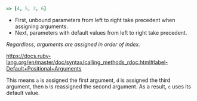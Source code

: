 ```ruby
=> [4, 5, 3, 6]
```

- First, unbound parameters from left to right take precedent when assigning arguments.
- Next, parameters with default values from left to right take precedent.

*Regardless, arguments are assigned in order of index.*

<https://docs.ruby-lang.org/en/master/doc/syntax/calling_methods_rdoc.html#label-Default+Positional+Arguments>

This means `a` is assigned the first argument, `d` is assigned the third argument, then `b` is reassigned the second argument.  As a result, `c` uses its default value.
